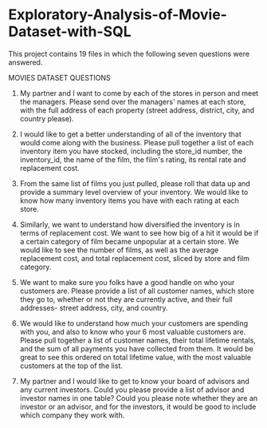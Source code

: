 # Exploratory-Analysis-of-Movie-Dataset-with-SQL

This project contains 19 files in which the following seven questions were answered.

MOVIES DATASET QUESTIONS

1. My partner and I want to come by each of the stores in person and meet the managers. Please send over the managers' names at each store, with the full address of each property (street address, district, city, and country please).

2. I would like to get a better understanding of all of the inventory that would come along with the business. Please pull together a list of each inventory item you have stocked, including the store_id number, the inventory_id, the name of the film, the film's rating, its rental rate and replacement cost.

3. From the same list of films you just pulled, please roll that data up and provide a summary level overview of your inventory. We would like to know how many inventory items you have with each rating at each store.

4. Similarly, we want to understand how diversified the inventory is in terms of replacement cost. We want to see how big of a hit it would be if a certain category of film became unpopular at a certain store. We would like to see the number of films, as well as the average replacement cost, and total replacement cost, sliced by store and film category.

5. We want to make sure you folks have a good handle on who your customers are. Please provide a list of all customer names, which store they go to, whether or not they are currently active, and their full addresses- street address, city, and country.

6. We would like to understand how much your customers are spending with you, and also to know who your 6 most valuable customers are. Please pull together a list of customer names, their total lifetime rentals, and the sum of all payments you have collected from them. It would be great to see this ordered on total lifetime value, with the most valuable customers at the top of the list.

7. My partner and I would like to get to know your board of advisors and any current investors. Could you  please provide a list of advisor and investor names in one table? Could you please note whether they are an investor or an advisor, and for the investors, it would be good to include which company they work with.



